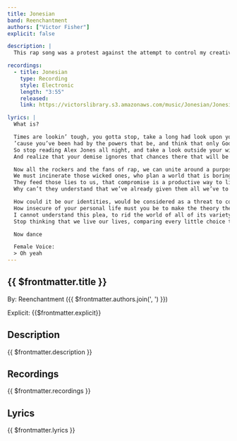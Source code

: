 ```yaml
---
title: Jonesian
band: Reenchantment
authors: ["Victor Fisher"]
explicit: false

description: |
  This rap song was a protest against the attempt to control my creative process through the genre system.

recordings:
  - title: Jonesian
    type: Recording
    style: Electronic
    length: "3:55"
    released: 
    link: https://victorslibrary.s3.amazonaws.com/music/Jonesian/Jonesian.mp3

lyrics: |
  What is?

  Times are lookin’ tough, you gotta stop, take a long had look upon yourself
  ’cause you’ve been had by the powers that be, and think that only God will set you free
  So stop reading Alex Jones all night, and take a look outside your window at the ground
  And realize that your demise ignores that chances there that will be found

  Now all the rockers and the fans of rap, we can unite around a purpose, common goals
  We must incinerate those wicked ones, who plan a world that is boring with no soul
  They feed those lies to us, that compromise is a productive way to live
  Why can’t they understand that we’ve already given them all we’ve to give

  How could it be our identities, would be considered as a threat to common good
  How insecure of your personal life must you be to make the theory they would
  I cannot understand this plea, to rid the world of all of its variety
  Stop thinking that we live our lives, comparing every little choice to others’ voice

  Now dance

  Female Voice:
  > Oh yeah
---
```


## {{ $frontmatter.title }}

By: <g-link to="/band/reenchantment">Reenchantment</g-link> ({{ $frontmatter.authors.join(', ') }})

Explicit: {{$frontmatter.explicit}}

## Description

<vue-markdown>{{ $frontmatter.description }}</vue-markdown>

## Recordings

{{ $frontmatter.recordings }}

## Lyrics

<vue-markdown>{{ $frontmatter.lyrics }}</vue-markdown>
